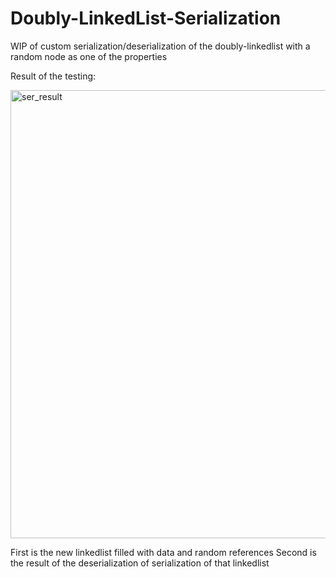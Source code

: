 # Doubly-LinkedList-Serialization

WIP of custom serialization/deserialization of the doubly-linkedlist with a random node as one of the properties

Result of the testing:

<img width="717" alt="ser_result" src="https://user-images.githubusercontent.com/89518877/136540176-d59f55a2-8c26-4fe8-aec7-b2de6f5c2c24.PNG">

First is the new linkedlist filled with data and random references
Second is the result of the deserialization of serialization of that linkedlist
